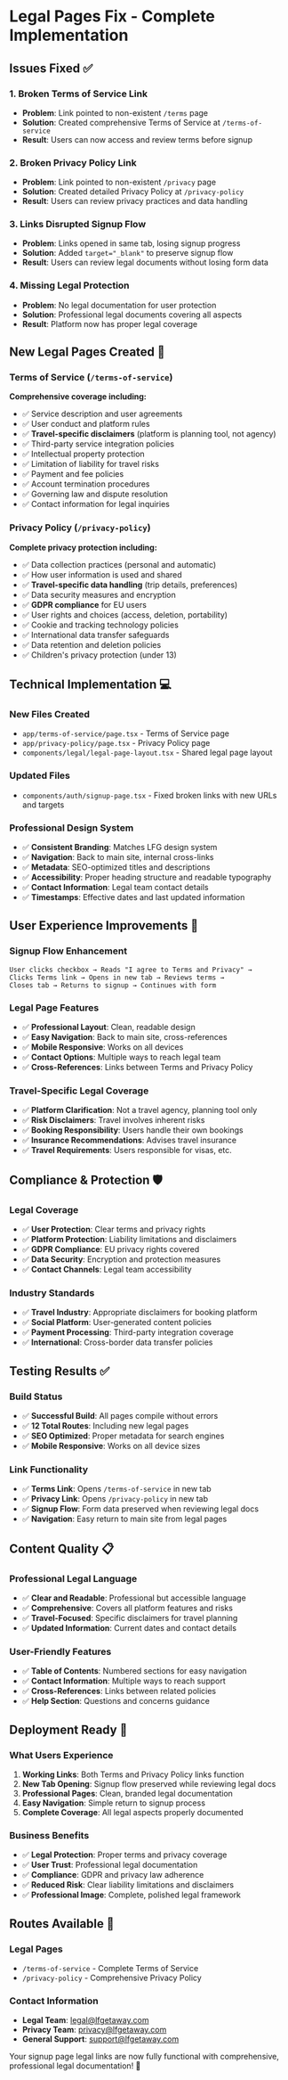 # Legal Pages Fix - Complete Implementation

## Issues Fixed ✅

### **1. Broken Terms of Service Link**
- **Problem**: Link pointed to non-existent `/terms` page
- **Solution**: Created comprehensive Terms of Service at `/terms-of-service`
- **Result**: Users can now access and review terms before signup

### **2. Broken Privacy Policy Link**  
- **Problem**: Link pointed to non-existent `/privacy` page
- **Solution**: Created detailed Privacy Policy at `/privacy-policy`
- **Result**: Users can review privacy practices and data handling

### **3. Links Disrupted Signup Flow**
- **Problem**: Links opened in same tab, losing signup progress
- **Solution**: Added `target="_blank"` to preserve signup flow
- **Result**: Users can review legal documents without losing form data

### **4. Missing Legal Protection**
- **Problem**: No legal documentation for user protection
- **Solution**: Professional legal documents covering all aspects
- **Result**: Platform now has proper legal coverage

## New Legal Pages Created 📄

### **Terms of Service** (`/terms-of-service`)
**Comprehensive coverage including:**
- ✅ Service description and user agreements
- ✅ User conduct and platform rules
- ✅ **Travel-specific disclaimers** (platform is planning tool, not agency)
- ✅ Third-party service integration policies
- ✅ Intellectual property protection
- ✅ Limitation of liability for travel risks
- ✅ Payment and fee policies
- ✅ Account termination procedures
- ✅ Governing law and dispute resolution
- ✅ Contact information for legal inquiries

### **Privacy Policy** (`/privacy-policy`)
**Complete privacy protection including:**
- ✅ Data collection practices (personal and automatic)
- ✅ How user information is used and shared
- ✅ **Travel-specific data handling** (trip details, preferences)
- ✅ Data security measures and encryption
- ✅ **GDPR compliance** for EU users
- ✅ User rights and choices (access, deletion, portability)
- ✅ Cookie and tracking technology policies
- ✅ International data transfer safeguards
- ✅ Data retention and deletion policies
- ✅ Children's privacy protection (under 13)

## Technical Implementation 💻

### **New Files Created**
- `app/terms-of-service/page.tsx` - Terms of Service page
- `app/privacy-policy/page.tsx` - Privacy Policy page  
- `components/legal/legal-page-layout.tsx` - Shared legal page layout

### **Updated Files**
- `components/auth/signup-page.tsx` - Fixed broken links with new URLs and targets

### **Professional Design System**
- ✅ **Consistent Branding**: Matches LFG design system
- ✅ **Navigation**: Back to main site, internal cross-links
- ✅ **Metadata**: SEO-optimized titles and descriptions
- ✅ **Accessibility**: Proper heading structure and readable typography
- ✅ **Contact Information**: Legal team contact details
- ✅ **Timestamps**: Effective dates and last updated information

## User Experience Improvements 🎯

### **Signup Flow Enhancement**
```
User clicks checkbox → Reads "I agree to Terms and Privacy" → 
Clicks Terms link → Opens in new tab → Reviews terms → 
Closes tab → Returns to signup → Continues with form
```

### **Legal Page Features**
- ✅ **Professional Layout**: Clean, readable design
- ✅ **Easy Navigation**: Back to main site, cross-references
- ✅ **Mobile Responsive**: Works on all devices
- ✅ **Contact Options**: Multiple ways to reach legal team
- ✅ **Cross-References**: Links between Terms and Privacy Policy

### **Travel-Specific Legal Coverage**
- ✅ **Platform Clarification**: Not a travel agency, planning tool only
- ✅ **Risk Disclaimers**: Travel involves inherent risks
- ✅ **Booking Responsibility**: Users handle their own bookings
- ✅ **Insurance Recommendations**: Advises travel insurance
- ✅ **Travel Requirements**: Users responsible for visas, etc.

## Compliance & Protection 🛡️

### **Legal Coverage**
- ✅ **User Protection**: Clear terms and privacy rights
- ✅ **Platform Protection**: Liability limitations and disclaimers
- ✅ **GDPR Compliance**: EU privacy rights covered
- ✅ **Data Security**: Encryption and protection measures
- ✅ **Contact Channels**: Legal team accessibility

### **Industry Standards**
- ✅ **Travel Industry**: Appropriate disclaimers for booking platform
- ✅ **Social Platform**: User-generated content policies
- ✅ **Payment Processing**: Third-party integration coverage
- ✅ **International**: Cross-border data transfer policies

## Testing Results ✅

### **Build Status**
- ✅ **Successful Build**: All pages compile without errors
- ✅ **12 Total Routes**: Including new legal pages
- ✅ **SEO Optimized**: Proper metadata for search engines
- ✅ **Mobile Responsive**: Works on all device sizes

### **Link Functionality**
- ✅ **Terms Link**: Opens `/terms-of-service` in new tab
- ✅ **Privacy Link**: Opens `/privacy-policy` in new tab
- ✅ **Signup Flow**: Form data preserved when reviewing legal docs
- ✅ **Navigation**: Easy return to main site from legal pages

## Content Quality 📋

### **Professional Legal Language**
- ✅ **Clear and Readable**: Professional but accessible language
- ✅ **Comprehensive**: Covers all platform features and risks
- ✅ **Travel-Focused**: Specific disclaimers for travel planning
- ✅ **Updated Information**: Current dates and contact details

### **User-Friendly Features**
- ✅ **Table of Contents**: Numbered sections for easy navigation
- ✅ **Contact Information**: Multiple ways to reach support
- ✅ **Cross-References**: Links between related policies
- ✅ **Help Section**: Questions and concerns guidance

## Deployment Ready 🚀

### **What Users Experience**
1. **Working Links**: Both Terms and Privacy Policy links function
2. **New Tab Opening**: Signup flow preserved while reviewing legal docs
3. **Professional Pages**: Clean, branded legal documentation
4. **Easy Navigation**: Simple return to signup process
5. **Complete Coverage**: All legal aspects properly documented

### **Business Benefits**
- ✅ **Legal Protection**: Proper terms and privacy coverage
- ✅ **User Trust**: Professional legal documentation
- ✅ **Compliance**: GDPR and privacy law adherence
- ✅ **Reduced Risk**: Clear liability limitations and disclaimers
- ✅ **Professional Image**: Complete, polished legal framework

## Routes Available 📍

### **Legal Pages**
- `/terms-of-service` - Complete Terms of Service
- `/privacy-policy` - Comprehensive Privacy Policy

### **Contact Information**
- **Legal Team**: legal@lfgetaway.com
- **Privacy Team**: privacy@lfgetaway.com  
- **General Support**: support@lfgetaway.com

Your signup page legal links are now fully functional with comprehensive, professional legal documentation! 🎉